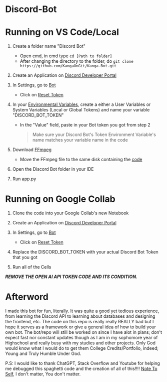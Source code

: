 # Discord-Bot

# Running on VS Code/Local

1. Create a folder name "Discord Bot"

   + Open cmd, in cmd type ```cd [Path to folder]```
   + After changing the directory to the folder, do ```git clone https://github.com/KangaOnGit/Kanga-Bot.git```

2. Create an Application on [Discord Developer Portal](https://discord.com/developers/applications)
  
3. In Settings, go to [Bot](https://github.com/user-attachments/assets/b9f26c28-6cd1-4254-ad2d-e038cbd18e39)
   
   + Click on [Reset Token](https://github.com/user-attachments/assets/c642ce8d-cae1-4be2-8fce-a6010be2f788)
   
4. In your [Environmental Variables](https://github.com/user-attachments/assets/ca0b56d7-17ca-4897-bb61-e7a895a744a2), create a either a User Variables or System Variables (Local or Global Tokens) and name your variable "DISCORD_BOT_TOKEN"
   
   + In the "Value" field, paste in your Bot token you got from step 2
     
     > Make sure your Discord Bot's Token Environment Variable's name matches your variable name in the code

5. Download [FFmpeg](https://www.gyan.dev/ffmpeg/builds/)
   
   + Move the FFmpeg file to the same disk containing the [code](https://github.com/user-attachments/assets/39313cbd-18ac-4192-bc62-df934fa72c32)
  
6. Open the Discord Bot folder in your IDE
 
7. Run app.py

# Running on Google Collab

1. Clone the code into your Google Collab's new Notebook
   
2. Create an Application on [Discord Developer Portal](https://discord.com/developers/applications)
  
3. In Settings, go to [Bot](https://github.com/user-attachments/assets/b9f26c28-6cd1-4254-ad2d-e038cbd18e39)
   
   + Click on [Reset Token](https://github.com/user-attachments/assets/c642ce8d-cae1-4be2-8fce-a6010be2f788)
   
4. Replace the DISCORD_BOT_TOKEN with your actual Discord Bot Token that you got
   
5. Run all of the Cells

***REMOVE THE OPEN AI API TOKEN CODE AND ITS CONDITION.***

# Afterword

I made this bot for fun, literally. It was quite a good yet tedious experience, from learning the Discord API to learning about databases and designing the frontend, etc. The code on this repo is really really REALLY bad but I hope it serves as a framework or give a general idea of how to build your own bot. The bot/repo will still be worked on since I have alot in plans; don't expect fast nor constant updates though as I am in my sophomore year of Highschool and really busy with my studies and other projects. Only God would know what I would do to get them College Credits/Portfolio, indeed; Young and Truly Humble Under God. 

P.S: I would like to thank ChatGPT, Stack Overflow and Youtube for helping me debugged this spaghetti code and the creation of all of this!!!! [Note To Self](https://www.youtube.com/watch?v=Jz5BE5fMQ1Q), I don't matter, You don't matter.
